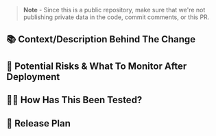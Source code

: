<!-- Author/Reviewer expectations are described in the last comment -->

> **Note** - Since this is a public repository, make sure that we're not publishing private data in the code, commit comments, or this PR.

## 📚 Context/Description Behind The Change
<!--
  What changes have you made to the code, and why?

  As skilled engineers, we all know how to read and interpret code, so take this opportunity
  to be a bit more verbal about your changes.

  Giving the context behind your changes will make your PR review quicker,
  as the reviewer will not need to guess your intent.
-->

## 🚨 Potential Risks & What To Monitor After Deployment
<!--
  What can go wrong with this deploy?
  Does it touch any critical services?
  How will these changes affect adjacent code/features?
  How will we handle any adverse issues?
-->

## 🧑‍🔬 How Has This Been Tested?
<!--
  Imagine: How do I (and the Reviewer):
  How do we know this PR does what it's supposed to do?
  How do we ensure that adjacent code/features are still working?
  How do we evaluate the performance implications of this PR?
-->

## 🚚 Release Plan
<!--
  Imagine: If you had to leave in a rush, what should the backup engineer do to deploy this?

  Add any tasks that need to be done before/during/after release (i.e, creating indices, deploying
  other services, bumping modules, notifying PM or other engineers, etc).
-->



<!--
  ## 🤝 Expectations

  When Opening/Reviewing a PR, please keep in mind:

  ### As the PR Author
  - Provide all the necessary context on "Why" you have performed your changes
  - Assume that the reviewer has no previous knowledge about the codebase: would he/she be able to
    review it the way it is right now?
  - If changes are extensive, break them into smaller commits that tell a story, instead of 1 commit
    with 15 files changed.
  - Split Refactors and New-Code-Changes into different commits, ideally: different PRs.
  - Test your code before requesting review — unless some rare exceptions, we shouldn't ship any code
    without testing it before.
  - If your PR is UI related, consider adding screenshots/videos with the behavior and before/after.

  ### As the PR Reviewer
  - Be kind. Don't nitpick.
  - Expect to have all the necessary context to review the PR on (or linked on) the PR itself.
  - When in doubt: ask.
  - Validate if the author's tests have any missing coverage points. Do not approve an untested PR.
  - Pay extra attention to the "Potential Risks" and "Release Plan" sections.
  - If the PR alters the product UI, consider checking out the branch to visually inspect it.
-->

